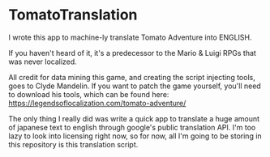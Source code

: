 # TomatoTranslation
I wrote this app to machine-ly translate Tomato Adventure into ENGLISH.

If you haven't heard of it, it's a predecessor to the Mario & Luigi RPGs that was never localized.

All credit for data mining this game, and creating the script injecting tools, goes to Clyde Mandelin.
If you want to patch the game yourself, you'll need to download his tools, which can be found here:
https://legendsoflocalization.com/tomato-adventure/

The only thing I really did was write a quick app to translate a huge amount of japanese text to english through google's public translation API. I'm too lazy to look into licensing right now, so for now, all I'm going to be storing in this repository is this translation script.
